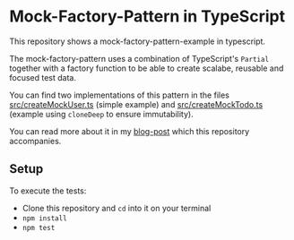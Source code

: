 # Mock-Factory-Pattern in TypeScript

This repository shows a mock-factory-pattern-example in typescript.

The mock-factory-pattern uses a combination of TypeScript's `Partial` together with a factory function to be able to create scalabe, reusable and focused test data.

You can find two implementations of this pattern in the files [src/createMockUser.ts](./src/createMockUser.ts) (simple example) and [src/createMockTodo.ts](./src/createMockTodo.ts) (example using `cloneDeep` to ensure immutability).

You can read more about it in my [blog-post](tbd.) which this repository accompanies.

## Setup

To execute the tests:

- Clone this repository and `cd` into it on your terminal
- `npm install`
- `npm test`
